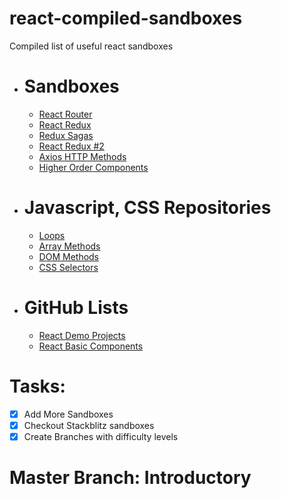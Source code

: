 # react-compiled-sandboxes

Compiled list of useful react sandboxes

<!-- Sandboxes-->
* # Sandboxes
  * [React Router](https://codesandbox.io/s/hopeful-hodgkin-miyhj?file=/README.md)
  * [React Redux](https://codesandbox.io/s/heuristic-wescoff-1kvif?file=/src/App.js)
  * [Redux Sagas](https://codesandbox.io/s/xenodochial-star-k5lci?file=/src/sagas/index.js)
  * [React Redux #2](https://codesandbox.io/s/reverent-blackwell-kyu22)
  * [Axios HTTP Methods](https://codesandbox.io/s/react-axios-5gsz6)
  * [Higher Order Components](https://codesandbox.io/s/kzme5lzvg)
* # Javascript, CSS Repositories
  * [Loops](https://github.com/aravindd7/programming-basics-with-javascript)
  * [Array Methods](https://github.com/aravindd7/javascript-array-methods-all-in-one)
  * [DOM Methods](https://github.com/aravindd7/beautiful-dom)
  * [CSS Selectors](https://github.com/aravindd7/css-training)
* # GitHub Lists
  * [React Demo Projects](https://github.com/stars/aravindd7/lists/react-good-demo-projects)
  * [React Basic Components](https://github.com/stars/aravindd7/lists/react-learning)


<!--Tasks-->

# Tasks: 
* [x] Add More Sandboxes
* [x] Checkout Stackblitz sandboxes
* [x] Create Branches with difficulty levels

# Master Branch: Introductory